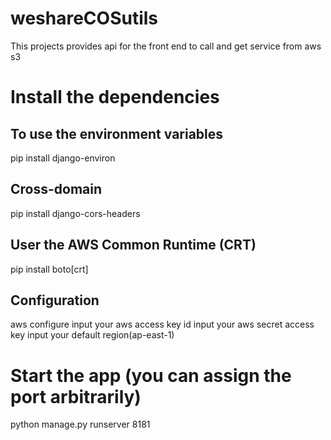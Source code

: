 # weshareCOSutils
This projects provides api for the front end to call and get service from aws s3
# Install the dependencies
## To use the environment variables
pip install django-environ 
## Cross-domain
pip install django-cors-headers
## User the AWS Common Runtime (CRT)
pip install boto[crt]
## Configuration
aws configure
input your aws access key id
input your aws secret access key
input your default region(ap-east-1)
# Start the app (you can assign the port arbitrarily)
python manage.py runserver 8181
